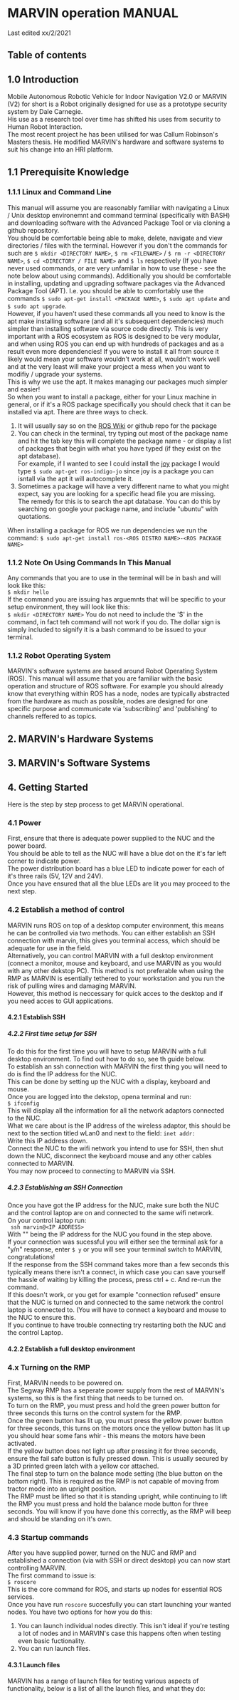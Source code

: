 # MARVIN operation MANUAL  
Last edited xx/2/2021  

## Table of contents
## 1.0 Introduction  
Mobile Autonomous Robotic Vehicle for Indoor Navigation V2.0 or MARVIN (V2) for short is a Robot originally designed for use as a prototype security system by Dale Carnegie.  
His use as a research tool over time has shifted his uses from security to Human Robot Interaction.   
The most recent project he has been utilised for was Callum Robinson's Masters thesis. He modified MARVIN's hardware and software systems to suit his change into an HRI platform.

## 1.1 Prerequisite Knowledge
### 1.1.1 Linux and Command Line
This manual will assume you are reasonably familiar with navigating a Linux / Unix desktop environemnt and command terminal (specifically with BASH) and downloading software with the Advanced Package Tool or via cloning a github repository.  
You should be comfortable being able to make, delete, navigate and view directories / files with the terminal. However if you don't the commands for such are `$ mkdir <DIRECTORY NAME>`, `$ rm <FILENAME>` / `$ rm -r <DIRECTORY NAME>`, `$ cd <DIRECTORY / FILE NAME>` and `$ ls` respectively (If you have never used commands, or are very unfamilar in how to use these - see the note below about using commands).
Additionally you should be comfortable in installing, updating and upgrading software packages via the Advanced Package Tool (APT). I.e. you should be able to comfortably use the commands  `$ sudo apt-get install <PACKAGE NAME>`, `$ sudo apt update` and `$ sudo apt upgrade`.  
However, if you haven't used these commands all you need to know is the apt make installing software (and all it's subsequent dependencies) much simpler than installing software via source code directly. This is very important with a ROS ecosystem as ROS is designed to be very modular, and when using ROS you can end up with hundreds of packages and as a result even more dependencies! If you were to install it all from source it likely would mean your software wouldn't work at all, wouldn't work well and at the very least will make your project a mess when you want to modifiy / upgrade your systems.  
This is why we use the apt. It makes managing our packages much simpler and easier!  
So when you want to install a package, either for your Linux machine in general, or if it's a ROS package specifically you should check that it can be installed via apt. There are three ways to check.  
1. It will usually say so on the [ROS Wiki](http://wiki.ros.org/) or github repo for the package  
2. You can check in the terminal, try typing out most of the package name and hit the tab key this will complete the package name - or display a list of packages that begin with what you have typed (if they exist on the apt database).  
   For example, if I wanted to see I could install the [joy](http://wiki.ros.org/joy) package I would type `$ sudo apt-get ros-indigo-jo` since joy is a package you can isntall via the apt it will autocomplete it. 
3. Sometimes a package will have a very different name to what you might expect, say you are looking for a specific head file you are missing.  
   The remedy for this is to search the apt database. You can do this by searching on google your package name, and include "ubuntu" with quotations.  
     
When installing a package for ROS we run dependencies we run the command: `$ sudo apt-get install ros-<ROS DISTRO NAME>-<ROS PACKAGE NAME>`

### 1.1.2 Note On Using Commands In This Manual
Any commands that you are to use in the terminal will be in bash and will look like this:  
`$ mkdir hello`    
If the command you are issuing has arguemnts that will be specific to your setup environment, they will look like this:  
`$ mkdir <DIRECTORY NAME>`
You do not need to include the '$' in the command, in fact teh command will not work if you do. The dollar sign is simply included to signify it is a bash command to be issued to your terminal.  
    

### 1.1.2 Robot Operating System  
MARVIN's software systems are based around Robot Operating System (ROS).
This manual will assume that you are familiar with the basic operation and structure of ROS software. For example you should already know that everything within ROS has a node, nodes are typically abstracted from the hardware as much as possible, nodes are designed for one specific purpose and communicate via 'subscribing' and 'publishing' to channels reffered to as topics.  

## 2. MARVIN's Hardware Systems

## 3. MARVIN's Software Systems

## 4. Getting Started  
Here is the step by step process to get MARVIN operational.
### 4.1 Power
First, ensure that there is adequate power supplied to the NUC and the power board.  
You should be able to tell as the NUC will have a blue dot on the it's far left corner to indicate power.  
The power distribution board has a blue LED to indicate power for each of it's three rails (5V, 12V and 24V).  
Once you have ensured that all the blue LEDs are lit you may proceed to the next step.
### 4.2 Establish a method of control
MARVIN runs ROS on top of a desktop computer environment, this means he can be controlled via two methods. You can either establish an SSH connection with marvin, this gives you terminal access, which should be adequate for use in the field.  
Alternatively, you can control MARVIN with a full desktop environment (connect a monitor, mouse and keyboard, and use MARVIN as you would with any other dekstop PC). This method is not preferable when using the RMP as MARVIN is esentially tethered to your workstation and you run the risk of pulling wires and damaging MARVIN.  
However, this method is neccessary for quick acces to the desktop and if you need acces to GUI applications.  

#### 4.2.1 Establish SSH
##### 4.2.2 First time setup for SSH
To do this for the first time you will have to setup MARVIN with a full desktop environment. To find out how to do so, see th guide below.  
To establish an ssh connection with MARVIN the first thing you will need to do is find the IP address for the NUC.  
This can be done by setting up the NUC with a display, keyboard and mouse.  
Once you are logged into the dekstop, opena terminal and run:  
`$ ifconfig`  
This will display all the information for all the network adaptors connected to the NUC.  
What we care about is the IP address of the wireless adaptor, this should be next to the section titled wLan0 and next to the field: `inet addr:`  
Write this IP address down.  
Connect the NUC to the wifi network you intend to use for SSH, then shut down the NUC, disconnect the keyboard mouse and any other cables connected to MARVIN.  
You may now proceed to connecting to MARVIN via SSH.  
##### 4.2.3 Establishing an SSH Connection
Once you have got the IP address for the NUC, make sure both the NUC and the control laptop are on and connected to the same wifi network.  
On your control laptop run:  
` ssh marvin@<IP ADDRESS>`  
With "<IP ADDRESS>" being the IP address for the NUC you found in the step above.  
If your connection was sucessful you will either see the terminal ask for a "y/n" response, enter `$ y` or you will see your terminal switch to MARVIN, congratulations!  
If the response from the SSH command takes more than a few seconds this typically means there isn't a connect, in which case you can save yourself the hassle of waiting by killing the process, press ctrl + c. And re-run the command.  
If this doesn't work, or you get for example "connection refused" ensure that the NUC is turned on and connected to the same network the control laptop is connected to. (You will have to connect a keyboard and mouse to the NUC to ensure this.  
If you continue to have trouble connecting try restarting both the NUC and the control Laptop.
   
#### 4.2.2 Establish a full desktop environment
### 4.x Turning on the RMP
First, MARVIN needs to be powered on.  
The Segway RMP has a seperate power supply from the rest of MARVIN's systems, so this is the first thing that needs to be turned on.  
To turn on the RMP, you must press and hold the green power button for three seconds this turns on the control system for the RMP.  
Once the green button has lit up, you must press the yellow power button for three seconds, this turns on the motors once the yellow button has lit up you should hear some fans whir - this means the motors have been activated.   
If the yellow button does not light up after pressing it for three seconds, ensure the fail safe button is fully pressed down. This is usually secured by a 3D printed green latch with a yellow cor attached.  
The final step to turn on the balance mode setting (the blue button on the bottom right). This is required as the RMP is not capable of moving from tractor mode into an upright position.  
The RMP must be lifted so that it is standing upright, while continuing to lift the RMP you must press and hold the balance mode button for three seconds. You will know if you have done this correctly, as the RMP will beep and should be standing on it's own.  
### 4.3 Startup commands  
After you have supplied power, turned on the NUC and RMP and established a connection (via with SSH or direct desktop) you can now start controlling MARVIN.  
The first command to issue is:  
`$ roscore`  
This is the core command for ROS, and starts up nodes for essential ROS services.  
Once you have run `roscore` succesfully you can start launching your wanted nodes. You have two options for how you do this:  
1. You can launch individual nodes directly. This isn't ideal if you're testing a lot of nodes and in MARVIN's case this happens often when testing even basic fuctionality.  
2. You can run launch files.   
#### 4.3.1 Launch files
MARVIN has a range of launch files for testing various aspects of functionality, below is a list of all the launch files, and what they do: 



